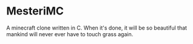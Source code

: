 # MesteriMC
A minecraft clone written in C. When it's done, it will be so beautiful that mankind will never ever have to touch grass again.
